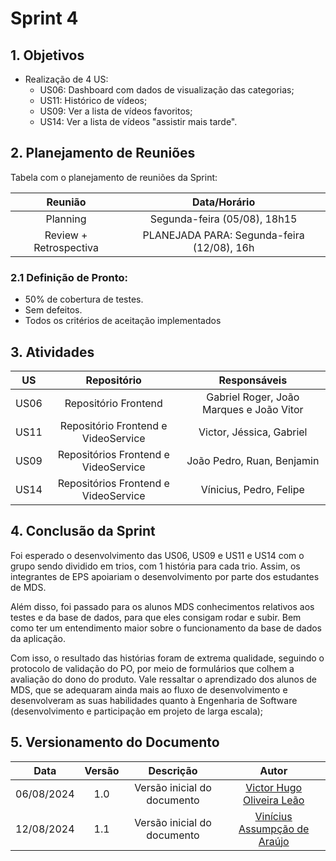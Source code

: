 # Sprint 4

## 1. Objetivos

- Realização de 4 US:
    - US06: Dashboard com dados de visualização das categorias;
    - US11: Histórico de vídeos;
    - US09: Ver a lista de vídeos favoritos;
    - US14: Ver a lista de vídeos "assistir mais tarde".
 
## 2. Planejamento de Reuniões

Tabela com o planejamento de reuniões da Sprint:

| Reunião | Data/Horário |
| :-----: | :----------: |
| Planning | Segunda-feira (05/08), 18h15 |
| Review + Retrospectiva | PLANEJADA PARA: Segunda-feira (12/08), 16h |

### 2.1 Definição de Pronto:
   - 50% de cobertura de testes.
   - Sem defeitos.
   - Todos os critérios de aceitação implementados 

## 3. Atividades
| US | Repositório | Responsáveis |
| :---: | :---------: | :----------: |
| US06 | Repositório Frontend | Gabriel Roger, João Marques e João Vitor |
| US11 | Repositório Frontend e VideoService | Victor, Jéssica, Gabriel |
| US09 | Repositórios Frontend e VideoService | João Pedro, Ruan, Benjamin |
| US14 | Repositórios Frontend e VideoService | Vínicius, Pedro, Felipe |

## 4. Conclusão da Sprint

Foi esperado o desenvolvimento das US06, US09 e US11 e US14 com o grupo sendo dividido em trios, com 1 história para cada trio. Assim, os integrantes de EPS apoiariam o desenvolvimento por parte dos estudantes de MDS.

Além disso, foi passado para os alunos MDS conhecimentos relativos aos testes e da base de dados, para que eles consigam rodar e subir. Bem como ter um entendimento maior sobre o funcionamento da base de dados da aplicação.

Com isso, o resultado das histórias foram de extrema qualidade, seguindo o protocolo de validação do PO, por meio de formulários que colhem a avaliação do dono do produto. Vale ressaltar o aprendizado dos alunos de MDS, que se adequaram ainda mais ao fluxo de desenvolvimento e desenvolveram as suas habilidades quanto à Engenharia de Software (desenvolvimento e participação em projeto de larga escala);

## 5. Versionamento do Documento

| Data | Versão | Descrição | Autor |
| :-----: | :-------------: | :---------------: | :-: |
| 06/08/2024 | 1.0 | Versão inicial do documento | [Victor Hugo Oliveira Leão](https://github.com/victorleaoo) |
| 12/08/2024 | 1.1 | Versão inicial do documento | [Vinícius Assumpção de Araújo](https://github.com/viniman27) |
